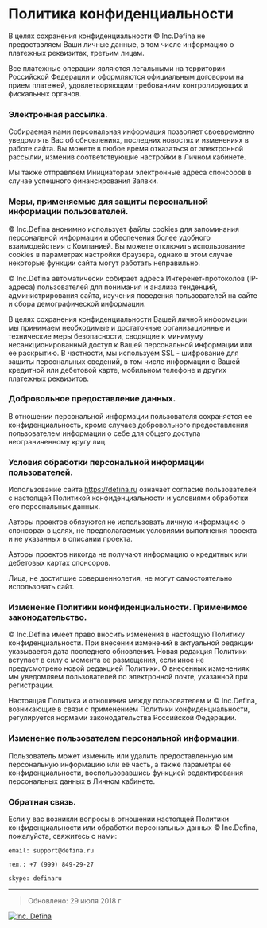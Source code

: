 # Политика конфиденциальности

В целях сохранения конфиденциальности © Inc.Defina не предоставляем Ваши личные данные, в том числе информацию о платежных реквизитах, третьим лицам.

Все платежные операции являются легальными на территории Российской Федерации и оформляются официальным договором на прием платежей, удовлетворяющим требованиям контролирующих и фискальных органов.

### Электронная рассылка.

Собираемая нами персональная информация позволяет своевременно уведомлять Вас об обновлениях, последних новостях и изменениях в работе сайта. Вы можете в любое время отказаться от электронной рассылки, изменив соответствующие настройки в Личном кабинете.

Мы также отправляем Инициаторам электронные адреса спонсоров в случае успешного финансирования Заявки.

### Меры, применяемые для защиты персональной информации пользователей.

© Inc.Defina анонимно использует файлы cookies для запоминания персональной информации и обеспечения более удобного взаимодействия с Компанией. Вы можете отключить использование cookies в параметрах настройки браузера, однако в этом случае некоторые функции сайта могут работать неправильно.

© Inc.Defina автоматически собирает адреса Интеренет-протоколов (IP-адреса) пользователей для понимания и анализа тенденций, администрирования сайта, изучения поведения пользователей на сайте и сбора демографической информации.

В целях сохранения конфиденциальности Вашей личной информации мы принимаем необходимые и достаточные организационные и технические меры безопасности, сводящие к минимуму несанкционированный доступ к Вашей персональной информации или ее раскрытию. В частности, мы используем SSL - шифрование для защиты персональных сведений, в том числе информации о Вашей кредитной или дебетовой карте, мобильном телефоне и других платежных реквизитов.

### Добровольное предоставление данных.

В отношении персональной информации пользователя сохраняется ее конфиденциальность, кроме случаев добровольного предоставления пользователем информации о себе для общего доступа неограниченному кругу лиц.

### Условия обработки персональной информации пользователей.

Использование сайта https://defina.ru означает согласие пользователей с настоящей Политикой конфиденциальности и условиями обработки его персональных данных.

Авторы проектов обязуются не использовать личную информацию о спонсорах в целях, не предполагаемых условиями выполнения проекта и не указанных в описании проекта.

Авторы проектов никогда не получают информацию о кредитных или дебетовых картах спонсоров.

Лица, не достигшие совершеннолетия, не могут самостоятельно использовать сайт.

### Изменение Политики конфиденциальности. Применимое законодательство.

© Inc.Defina имеет право вносить изменения в настоящую Политику конфиденциальности. При внесении изменений в актуальной редакции указывается дата последнего обновления. Новая редакция Политики вступает в силу с момента ее размещения, если иное не предусмотрено новой редакцией Политики. О внесенных изменениях мы уведомляем пользователей по электронной почте, указанной при регистрации.

Настоящая Политика и отношения между пользователем и © Inc.Defina, возникающие в связи с применением Политики конфиденциальности, регулируется нормами законодательства Российской Федерации.

### Изменение пользователем персональной информации.

Пользователь может изменить или удалить предоставленную им персональную информацию или её часть, а также параметры её конфиденциальности, воспользовавшись функцией редактирования персональных данных в Личном кабинете.

### Обратная связь.

Если у вас возникли вопросы в отношении настоящей Политики конфиденциальности 
или обработки персональных данных © Inc.Defina, пожалуйста, свяжитесь с нами:

`email: support@defina.ru`

`тел.: +7 (999) 849-29-27`

`skype: definaru`

---

> Обновлено: 29 июля 2018 г 


[![Inc. Defina](https://definaru.github.io/assets/images/button11.png)](https://defina.ru)


